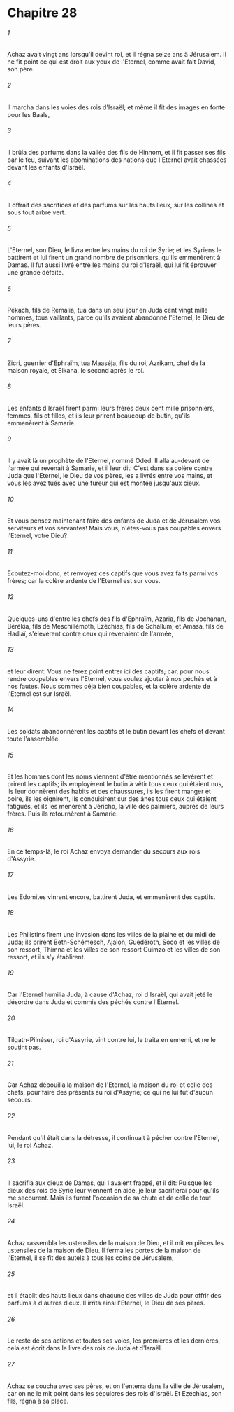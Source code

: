 # Chapitre 28

###### 1
Achaz avait vingt ans lorsqu'il devint roi, et il régna seize ans à Jérusalem. Il ne fit point ce qui est droit aux yeux de l'Eternel, comme avait fait David, son père.
###### 2
Il marcha dans les voies des rois d'Israël; et même il fit des images en fonte pour les Baals,
###### 3
il brûla des parfums dans la vallée des fils de Hinnom, et il fit passer ses fils par le feu, suivant les abominations des nations que l'Eternel avait chassées devant les enfants d'Israël.
###### 4
Il offrait des sacrifices et des parfums sur les hauts lieux, sur les collines et sous tout arbre vert.
###### 5
L'Eternel, son Dieu, le livra entre les mains du roi de Syrie; et les Syriens le battirent et lui firent un grand nombre de prisonniers, qu'ils emmenèrent à Damas. Il fut aussi livré entre les mains du roi d'Israël, qui lui fit éprouver une grande défaite.
###### 6
Pékach, fils de Remalia, tua dans un seul jour en Juda cent vingt mille hommes, tous vaillants, parce qu'ils avaient abandonné l'Eternel, le Dieu de leurs pères.
###### 7
Zicri, guerrier d'Ephraïm, tua Maaséja, fils du roi, Azrikam, chef de la maison royale, et Elkana, le second après le roi.
###### 8
Les enfants d'Israël firent parmi leurs frères deux cent mille prisonniers, femmes, fils et filles, et ils leur prirent beaucoup de butin, qu'ils emmenèrent à Samarie.
###### 9
Il y avait là un prophète de l'Eternel, nommé Oded. Il alla au-devant de l'armée qui revenait à Samarie, et il leur dit: C'est dans sa colère contre Juda que l'Eternel, le Dieu de vos pères, les a livrés entre vos mains, et vous les avez tués avec une fureur qui est montée jusqu'aux cieux.
###### 10
Et vous pensez maintenant faire des enfants de Juda et de Jérusalem vos serviteurs et vos servantes! Mais vous, n'êtes-vous pas coupables envers l'Eternel, votre Dieu?
###### 11
Ecoutez-moi donc, et renvoyez ces captifs que vous avez faits parmi vos frères; car la colère ardente de l'Eternel est sur vous.
###### 12
Quelques-uns d'entre les chefs des fils d'Ephraïm, Azaria, fils de Jochanan, Bérékia, fils de Meschillémoth, Ezéchias, fils de Schallum, et Amasa, fils de Hadlaï, s'élevèrent contre ceux qui revenaient de l'armée,
###### 13
et leur dirent: Vous ne ferez point entrer ici des captifs; car, pour nous rendre coupables envers l'Eternel, vous voulez ajouter à nos péchés et à nos fautes. Nous sommes déjà bien coupables, et la colère ardente de l'Eternel est sur Israël.
###### 14
Les soldats abandonnèrent les captifs et le butin devant les chefs et devant toute l'assemblée.
###### 15
Et les hommes dont les noms viennent d'être mentionnés se levèrent et prirent les captifs; ils employèrent le butin à vêtir tous ceux qui étaient nus, ils leur donnèrent des habits et des chaussures, ils les firent manger et boire, ils les oignirent, ils conduisirent sur des ânes tous ceux qui étaient fatigués, et ils les menèrent à Jéricho, la ville des palmiers, auprès de leurs frères. Puis ils retournèrent à Samarie.
###### 16
En ce temps-là, le roi Achaz envoya demander du secours aux rois d'Assyrie.
###### 17
Les Edomites vinrent encore, battirent Juda, et emmenèrent des captifs.
###### 18
Les Philistins firent une invasion dans les villes de la plaine et du midi de Juda; ils prirent Beth-Schémesch, Ajalon, Guedéroth, Soco et les villes de son ressort, Thimna et les villes de son ressort Guimzo et les villes de son ressort, et ils s'y établirent.
###### 19
Car l'Eternel humilia Juda, à cause d'Achaz, roi d'Israël, qui avait jeté le désordre dans Juda et commis des péchés contre l'Eternel.
###### 20
Tilgath-Pilnéser, roi d'Assyrie, vint contre lui, le traita en ennemi, et ne le soutint pas.
###### 21
Car Achaz dépouilla la maison de l'Eternel, la maison du roi et celle des chefs, pour faire des présents au roi d'Assyrie; ce qui ne lui fut d'aucun secours.
###### 22
Pendant qu'il était dans la détresse, il continuait à pécher contre l'Eternel, lui, le roi Achaz.
###### 23
Il sacrifia aux dieux de Damas, qui l'avaient frappé, et il dit: Puisque les dieux des rois de Syrie leur viennent en aide, je leur sacrifierai pour qu'ils me secourent. Mais ils furent l'occasion de sa chute et de celle de tout Israël.
###### 24
Achaz rassembla les ustensiles de la maison de Dieu, et il mit en pièces les ustensiles de la maison de Dieu. Il ferma les portes de la maison de l'Eternel, il se fit des autels à tous les coins de Jérusalem,
###### 25
et il établit des hauts lieux dans chacune des villes de Juda pour offrir des parfums à d'autres dieux. Il irrita ainsi l'Eternel, le Dieu de ses pères.
###### 26
Le reste de ses actions et toutes ses voies, les premières et les dernières, cela est écrit dans le livre des rois de Juda et d'Israël.
###### 27
Achaz se coucha avec ses pères, et on l'enterra dans la ville de Jérusalem, car on ne le mit point dans les sépulcres des rois d'Israël. Et Ezéchias, son fils, régna à sa place.
